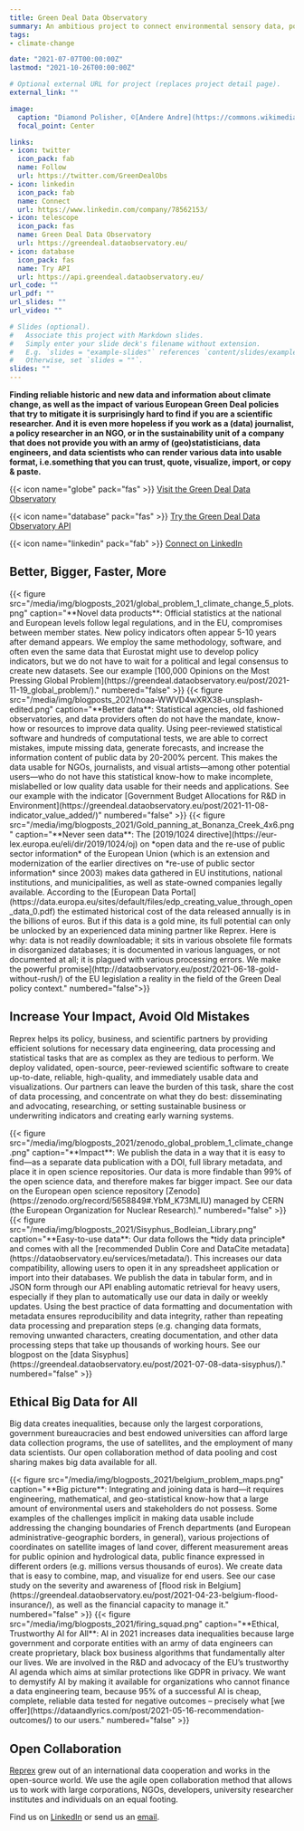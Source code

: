 ```yaml
---
title: Green Deal Data Observatory
summary: An ambitious project to connect environmental sensory data, political and policy survey data with socio-economic indicators.
tags:
- climate-change

date: "2021-07-07T00:00:00Z"
lastmod: "2021-10-26T00:00:00Z"

# Optional external URL for project (replaces project detail page).
external_link: ""

image:
  caption: "Diamond Polisher, ©[Andere Andre](https://commons.wikimedia.org/w/index.php?curid=4770037)"
  focal_point: Center

links:
- icon: twitter
  icon_pack: fab
  name: Follow
  url: https://twitter.com/GreenDealObs
- icon: linkedin
  icon_pack: fab
  name: Connect
  url: https://www.linkedin.com/company/78562153/
- icon: telescope
  icon_pack: fas
  name: Green Deal Data Observatory
  url: https://greendeal.dataobservatory.eu/
- icon: database
  icon_pack: fas
  name: Try API
  url: https://api.greendeal.dataobservatory.eu/
url_code: ""
url_pdf: ""
url_slides: ""
url_video: ""

# Slides (optional).
#   Associate this project with Markdown slides.
#   Simply enter your slide deck's filename without extension.
#   E.g. `slides = "example-slides"` references `content/slides/example-slides.md`.
#   Otherwise, set `slides = ""`.
slides: ""
---
```


**Finding reliable historic and new data and information about climate change, as well as the impact of various European Green Deal policies that try to mitigate it is surprisingly hard to find if you are a scientific researcher. And it is even more hopeless if you work as a (data) journalist, a policy researcher in an NGO, or in the sustainability unit of a company that does not provide you with an army of (geo)statisticians, data engineers, and data scientists who can render various data into usable format, i.e.something that you can trust, quote, visualize, import, or copy & paste.**


{{< icon name="globe" pack="fas" >}} [Visit the Green Deal Data Observatory](https://greendeal.dataobservatory.eu/)

{{< icon name="database" pack="fas" >}} [Try the Green Deal Data Observatory API](https://api.greendeal.dataobservatory.eu/)

{{< icon name="linkedin" pack="fab" >}} [Connect on LinkedIn](https://www.linkedin.com/company/78562153/)

## Better, Bigger, Faster, More

<td style="text-align: center;">{{< figure src="/media/img/blogposts_2021/global_problem_1_climate_change_5_plots.png" caption="**Novel data products**: Official statistics at the national and European levels follow legal regulations, and in the EU, compromises between member states. New policy indicators often appear 5-10 years after demand appears. We employ the same methodology, software, and often even the same data that Eurostat might use to develop policy indicators, but we do not have to wait for a political and legal consensus to create new datasets. See our example [100,000 Opinions on the Most Pressing Global Problem](https://greendeal.dataobservatory.eu/post/2021-11-19_global_problem/)." numbered="false" >}}</td>

<td style="text-align: center;">{{< figure src="/media/img/blogposts_2021/noaa-WWVD4wXRX38-unsplash-edited.png" caption="**Better data**:  Statistical agencies, old fashioned observatories, and data providers often do not have the mandate, know-how or resources to improve data quality. Using peer-reviewed statistical software and hundreds of computational tests, we are able to correct mistakes, impute missing data, generate  forecasts, and increase the information content of public data by 20-200% percent. This makes the data usable for NGOs, journalists, and visual artists—among other potential users—who do not have this statistical know-how to make incomplete, mislabelled or low quality data usable for their needs and applications. See our example with the indicator [Government Budget Allocations for R&D in Environment](https://greendeal.dataobservatory.eu/post/2021-11-08-indicator_value_added/)" numbered="false" >}}</td>

<td style="text-align: center;">{{< figure src="/media/img/blogposts_2021/Gold_panning_at_Bonanza_Creek_4x6.png" caption="**Never seen data**: The [2019/1024 directive](https://eur-lex.europa.eu/eli/dir/2019/1024/oj) on *open data and the re-use of public sector information* of the European Union (which is an extension and modernization of the earlier directives on *re-use of public sector information* since 2003) makes data gathered in EU institutions, national institutions, and municipalities, as well as state-owned companies legally available. According to the [European Data Portal](https://data.europa.eu/sites/default/files/edp_creating_value_through_open_data_0.pdf) the estimated historical cost of the data released annually is in the billions of euros. But if this data is a gold mine, its full potential can only be unlocked by an experienced data mining partner like Reprex. Here is why: data is not readily downloadable; it sits in various obsolete file formats in disorganized databases; it is documented in various languages, or not documented at all; it is plagued with various processing errors. We make the powerful promise](http://dataobservatory.eu/post/2021-06-18-gold-without-rush/)  of the EU legislation a reality in the field of the Green Deal policy context." numbered="false">}}</td>

## Increase Your Impact, Avoid Old Mistakes

Reprex helps its policy, business, and scientific partners by providing efficient solutions for necessary data engineering, data processing and statistical tasks that are as complex as they are tedious to perform. We deploy validated, open-source, peer-reviewed scientific software to create up-to-date, reliable, high-quality, and immediately usable data and visualizations. Our partners can leave the burden of this task, share the cost of data processing, and concentrate on what they do best: disseminating and advocating, researching, or setting sustainable business or underwriting indicators and creating early warning systems.

<td style="text-align: center;">{{< figure src="/media/img/blogposts_2021/zenodo_global_problem_1_climate_change.png" caption="**Impact**: We publish the data in a way that it is easy to find—as a separate data publication with a DOI, full library metadata, and place it in open science repositories. Our data is more findable than 99% of the open science data, and therefore makes far bigger impact. See our data on the European open science repository [Zenodo](https://zenodo.org/record/5658849#.YbM_K73MLIU) managed by CERN  (the European Organization for Nuclear Research)." numbered="false" >}}</td>

<td style="text-align: center;">{{< figure src="/media/img/blogposts_2021/Sisyphus_Bodleian_Library.png" caption="**Easy-to-use data**:  Our data follows the *tidy data principle* and comes with all the [recommended Dublin Core and DataCite metadata](https://dataobservatory.eu/services/metadata/). This increases our data compatibility, allowing users  to open it in any spreadsheet application or import into their databases. We publish the data in tabular form, and in JSON form through our API enabling automatic retrieval for heavy users, especially if they plan to automatically use our data in daily or weekly updates. Using the best practice of data formatting and documentation with metadata ensures reproducibility and data integrity, rather than repeating data processing and preparation steps (e.g. changing data formats, removing unwanted characters, creating documentation, and other data processing steps that take up thousands of working hours. See our blogpost on the [data Sisyphus](https://greendeal.dataobservatory.eu/post/2021-07-08-data-sisyphus/)." numbered="false" >}}</td>

## Ethical Big Data for All

Big data creates inequalities, because only the largest corporations, government bureaucracies and best endowed universities can afford large data collection programs, the use of satellites, and the employment of many data scientists. Our open collaboration method of data pooling and cost sharing makes big data available for all.

<td style="text-align: center;">{{< figure src="/media/img/blogposts_2021/belgium_problem_maps.png" caption="**Big picture**: Integrating and joining data is hard—it requires engineering, mathematical, and geo-statistical know-how that a large amount of environmental users and stakeholders do not possess. Some examples of the challenges implicit in making data usable include addressing the changing boundaries of French departments (and European administrative-geographic borders, in general), various projections of coordinates on satellite images of land cover, different measurement areas for public opinion and hydrological data, public finance expressed in different orders (e.g. millions versus thousands of euros). We create data that is easy to combine, map, and visualize for end users. See our case study on the severity and awareness of [flood risk in Belgium](https://greendeal.dataobservatory.eu/post/2021-04-23-belgium-flood-insurance/), as well as the financial capacity to manage it." numbered="false" >}}</td>

<td style="text-align: center;">{{< figure src="/media/img/blogposts_2021/firing_squad.png" caption="**Ethical, Trustworthy AI for All**: AI in 2021 increases data inequalities because large government and corporate entities with an army of data engineers can create proprietary, black box business algorithms that fundamentally alter our lives. We are involved in the R&D and advocacy of the EU’s trustworthy AI agenda which aims at similar protections like GDPR in privacy. We want to demystify AI by making it available for organizations who cannot finance a data engineering team, because 95% of a successful AI is cheap, complete, reliable data tested for negative outcomes – precisely what [we offer](https://dataandlyrics.com/post/2021-05-16-recommendation-outcomes/) to our users." numbered="false" >}}</td>

## Open Collaboration

[Reprex](https://reprex.nl/) grew out of an international data cooperation and works in the open-source world. We use the agile open collaboration method that allows us to work with large corporations, NGOs, developers, university researcher institutes and individuals on an equal footing.

Find us on [LinkedIn](https://www.linkedin.com/company/78562153/) or send us an [email](https://reprex.nl/#contact).
